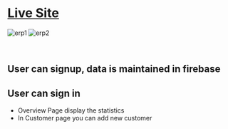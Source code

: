  <h1><a href="https://easy-erp-d7a87.firebaseapp.com/" rel="nofollow">Live Site</a></h1>
 
![erp1](https://user-images.githubusercontent.com/63335520/121637341-de6d0280-caa6-11eb-9952-3ae986c35145.jpg)
![erp2](https://user-images.githubusercontent.com/63335520/121637370-e88f0100-caa6-11eb-8f63-73ed9d76f79c.jpg)

<br/>
 <h2>User can signup, data is maintained in firebase</h2>

 <h2>User can sign in</h2>

 <ul>
 <li>Overview Page display the statistics</li>
 <li>In Customer page you can add new customer</li>
 </ul>
